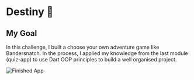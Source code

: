 # Destiny 🤔

## My Goal

In this challenge, I built a choose your own adventure game like Bandersnatch. In the process, I applied my knowledge from the last module (quiz-app) to use Dart OOP principles to build a well organised project.

![Finished App](https://github.com/londonappbrewery/Images/blob/master/Destini.gif)
